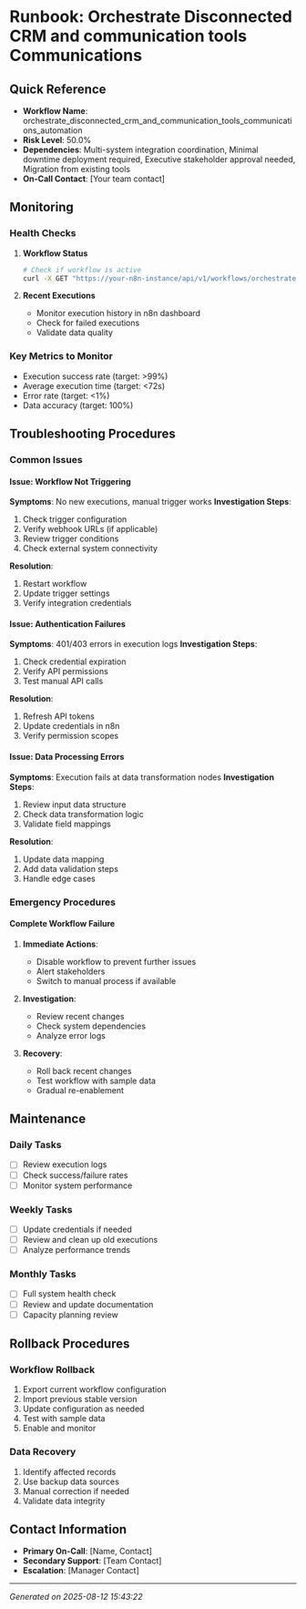 # Runbook: Orchestrate Disconnected CRM and communication tools Communications

## Quick Reference

- **Workflow Name**: orchestrate_disconnected_crm_and_communication_tools_communications_automation
- **Risk Level**: 50.0%
- **Dependencies**: Multi-system integration coordination, Minimal downtime deployment required, Executive stakeholder approval needed, Migration from existing tools
- **On-Call Contact**: [Your team contact]

## Monitoring

### Health Checks

1. **Workflow Status**
   ```bash
   # Check if workflow is active
   curl -X GET "https://your-n8n-instance/api/v1/workflows/orchestrate_disconnected_crm_and_communication_tools_communications_automation"
   ```

2. **Recent Executions**
   - Monitor execution history in n8n dashboard
   - Check for failed executions
   - Validate data quality

### Key Metrics to Monitor

- Execution success rate (target: >99%)
- Average execution time (target: <72s)
- Error rate (target: <1%)
- Data accuracy (target: 100%)

## Troubleshooting Procedures

### Common Issues

#### Issue: Workflow Not Triggering
**Symptoms**: No new executions, manual trigger works
**Investigation Steps**:
1. Check trigger configuration
2. Verify webhook URLs (if applicable)
3. Review trigger conditions
4. Check external system connectivity

**Resolution**:
1. Restart workflow
2. Update trigger settings
3. Verify integration credentials

#### Issue: Authentication Failures
**Symptoms**: 401/403 errors in execution logs
**Investigation Steps**:
1. Check credential expiration
2. Verify API permissions
3. Test manual API calls

**Resolution**:
1. Refresh API tokens
2. Update credentials in n8n
3. Verify permission scopes

#### Issue: Data Processing Errors
**Symptoms**: Execution fails at data transformation nodes
**Investigation Steps**:
1. Review input data structure
2. Check data transformation logic
3. Validate field mappings

**Resolution**:
1. Update data mapping
2. Add data validation steps
3. Handle edge cases

### Emergency Procedures

#### Complete Workflow Failure
1. **Immediate Actions**:
   - Disable workflow to prevent further issues
   - Alert stakeholders
   - Switch to manual process if available

2. **Investigation**:
   - Review recent changes
   - Check system dependencies
   - Analyze error logs

3. **Recovery**:
   - Roll back recent changes
   - Test workflow with sample data
   - Gradual re-enablement

## Maintenance

### Daily Tasks
- [ ] Review execution logs
- [ ] Check success/failure rates
- [ ] Monitor system performance

### Weekly Tasks
- [ ] Update credentials if needed
- [ ] Review and clean up old executions
- [ ] Analyze performance trends

### Monthly Tasks
- [ ] Full system health check
- [ ] Review and update documentation
- [ ] Capacity planning review

## Rollback Procedures

### Workflow Rollback
1. Export current workflow configuration
2. Import previous stable version
3. Update configuration as needed
4. Test with sample data
5. Enable and monitor

### Data Recovery
1. Identify affected records
2. Use backup data sources
3. Manual correction if needed
4. Validate data integrity

## Contact Information

- **Primary On-Call**: [Name, Contact]
- **Secondary Support**: [Team Contact]
- **Escalation**: [Manager Contact]

---
*Generated on 2025-08-12 15:43:22*

